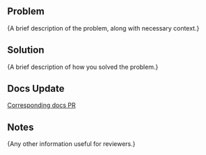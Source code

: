 ## Problem

{A brief description of the problem, along with necessary context.}

## Solution

{A brief description of how you solved the problem.}

## Docs Update

[Corresponding docs PR](https://github.com/hyperware-ai/hyperdrive-book/pull/my-pr-number)

## Notes

{Any other information useful for reviewers.}
